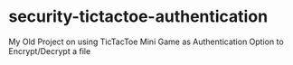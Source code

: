 # security-tictactoe-authentication
My Old Project on using TicTacToe Mini Game as Authentication Option to Encrypt/Decrypt a file
